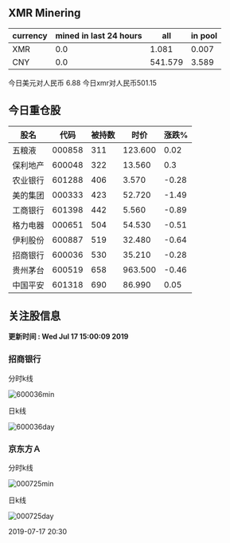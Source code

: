 ## XMR Minering

|currency|mined in last 24 hours|all|in pool|
|---|---|---|---|
|XMR|0.0|1.081|0.007|
|CNY|0.0|541.579|3.589|

今日美元对人民币 6.88	今日xmr对人民币501.15


## 今日重仓股 

|股名|代码|被持数|时价|涨跌%|
|---|---|---|---|---|
|五粮液|000858|311|123.600|0.02|
|保利地产|600048|322|13.560|0.3|
|农业银行|601288|406|3.570|-0.28|
|美的集团|000333|423|52.720|-1.49|
|工商银行|601398|442|5.560|-0.89|
|格力电器|000651|504|54.530|-0.51|
|伊利股份|600887|519|32.480|-0.64|
|招商银行|600036|530|35.210|-0.28|
|贵州茅台|600519|658|963.500|-0.46|
|中国平安|601318|690|86.990|0.05|

## 关注股信息
**更新时间 : Wed Jul 17 15:00:09 2019**
### 招商银行 
分时k线

![600036min](http://image.sinajs.cn/newchart/min/n/sh600036.gif)

日k线

![600036day](http://image.sinajs.cn/newchart/daily/n/sh600036.gif)

### 京东方Ａ 
分时k线

![000725min](http://image.sinajs.cn/newchart/min/n/sz000725.gif)

日k线

![000725day](http://image.sinajs.cn/newchart/daily/n/sz000725.gif)

2019-07-17 20:30